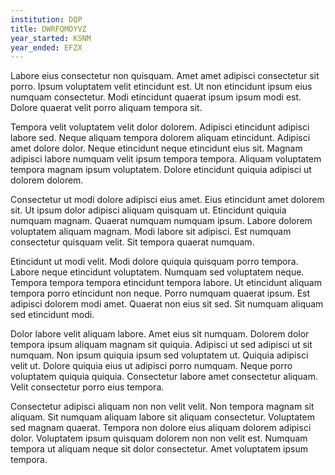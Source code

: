 ```yaml
---
institution: DQP
title: DWRFQMOYVZ
year_started: KSNM
year_ended: EFZX
---
```


Labore eius consectetur non quisquam. Amet amet adipisci consectetur sit porro. Ipsum voluptatem velit etincidunt est. Ut non etincidunt ipsum eius numquam consectetur. Modi etincidunt quaerat ipsum ipsum modi est. Dolore quaerat velit porro aliquam tempora sit.

Tempora velit voluptatem velit dolor dolorem. Adipisci etincidunt adipisci labore sed. Neque aliquam tempora dolorem aliquam etincidunt. Adipisci amet dolore dolor. Neque etincidunt neque etincidunt eius sit. Magnam adipisci labore numquam velit ipsum tempora tempora. Aliquam voluptatem tempora magnam ipsum voluptatem. Dolore etincidunt quiquia adipisci ut dolorem dolorem.

Consectetur ut modi dolore adipisci eius amet. Eius etincidunt amet dolorem sit. Ut ipsum dolor adipisci aliquam quisquam ut. Etincidunt quiquia numquam magnam. Quaerat numquam numquam ipsum. Labore dolorem voluptatem aliquam magnam. Modi labore sit adipisci. Est numquam consectetur quisquam velit. Sit tempora quaerat numquam.

Etincidunt ut modi velit. Modi dolore quiquia quisquam porro tempora. Labore neque etincidunt voluptatem. Numquam sed voluptatem neque. Tempora tempora tempora etincidunt tempora labore. Ut etincidunt aliquam tempora porro etincidunt non neque. Porro numquam quaerat ipsum. Est adipisci dolorem modi amet. Quaerat non eius sit sed. Sit numquam aliquam sed etincidunt modi.

Dolor labore velit aliquam labore. Amet eius sit numquam. Dolorem dolor tempora ipsum aliquam magnam sit quiquia. Adipisci ut sed adipisci ut sit numquam. Non ipsum quiquia ipsum sed voluptatem ut. Quiquia adipisci velit ut. Dolore quiquia eius ut adipisci porro numquam. Neque porro voluptatem quiquia quiquia. Consectetur labore amet consectetur aliquam. Velit consectetur porro eius tempora.

Consectetur adipisci aliquam non non velit velit. Non tempora magnam sit aliquam. Sit numquam aliquam labore sit aliquam consectetur. Voluptatem sed magnam quaerat. Tempora non dolore eius aliquam dolorem adipisci dolor. Voluptatem ipsum quisquam dolorem non non velit est. Numquam tempora ut aliquam neque sit dolor consectetur. Amet voluptatem ipsum tempora.
    